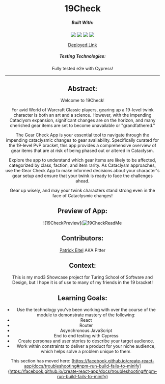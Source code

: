 <div align="center">
  
# 19Check

  
##### Built With:
  <img src="https://img.shields.io/badge/JavaScript-323330?style=for-the-badge&logo=javascript&logoColor=F7DF1E" /> <img src="https://img.shields.io/badge/CSS3-1572B6?style=for-the-badge&logo=css3&logoColor=white" /> <img src="https://img.shields.io/badge/HTML5-E34F26?style=for-the-badge&logo=html5&logoColor=white" />
 <img src="https://shields.io/badge/react-black?logo=react&style=for-the-badge" />


[Deployed Link](https://19check.vercel.app/)

##### Testing Technologies:
Fully tested e2e with Cypress!

  -----
## Abstract:

Welcome to 19Check!

For avid World of Warcraft Classic players, gearing up a 19-level twink character is both an art and a science. However, with the impending Cataclysm expansion, significant changes are on the horizon, and many cherished gear items are set to become unavailable or "grandfathered."

The Gear Check App is your essential tool to navigate through the impending cataclysmic changes to gear availability. Specifically curated for the 19-level PvP bracket, this app provides a comprehensive overview of gear items that are at risk of being phased out or altered in Cataclysm.

Explore the app to understand which gear items are likely to be affected, categorized by class, faction, and item rarity. As Cataclysm approaches, use the Gear Check App to make informed decisions about your character's gear setup and ensure that your twink is ready to face the challenges ahead.

Gear up wisely, and may your twink characters stand strong even in the face of Cataclysmic changes!

## Preview of App:
![19CheckPreview](![19CheckReadMe](https://github.com/pitter3/19-Grandfathered/assets/134596035/56a995ad-c1b1-4a79-b826-800d7ef2ea59)



## Contributors:
[Patrick Eitel](https://github.com/pitter3) AKA Pitter

## Context:
This is my mod3 Showcase project for Turing School of Software and Design, but I hope it is of use to many of my friends in the 19 bracket!

## Learning Goals:

- Use the technology you’ve been working with over the course of the module to demonstrate mastery of the following:
- React
- Router
- Asynchronous JavaScript
- End to end testing with Cypress
- Create personas and user stories to describe your target audience.
- Work within constraints to deliver a product for your niche audience, which helps solve a problem unique to them.



This section has moved here: [https://facebook.github.io/create-react-app/docs/troubleshooting#npm-run-build-fails-to-minify](https://facebook.github.io/create-react-app/docs/troubleshooting#npm-run-build-fails-to-minify)
